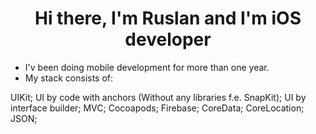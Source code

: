 <h1 align="center">Hi there, I'm Ruslan and I'm iOS developer</h1>

- I'v been doing mobile development for more than one year.
- My stack consists of:

UIKit;
UI by code with anchors (Without any libraries f.e. SnapKit);
UI by interface builder;
MVC;
Cocoapods;
Firebase;
CoreData;
CoreLocation;
JSON;



<!---
r-baranovskiy/r-baranovskiy is a ✨ special ✨ repository because its `README.md` (this file) appears on your GitHub profile.
You can click the Preview link to take a look at your changes.
--->
